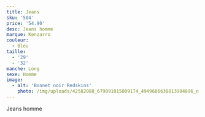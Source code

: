 ```yaml
---
title: Jeans
sku: '504'
price: '54.90'
desc: Jeans homme
marque: Kenzarro
couleur:
  - Bleu
taille:
  - '29'
  - '32'
manche: Long
sexe: Homme
image:
  - alt: 'Bonnet noir Redskins'
    photo: /img/uploads/42582088_679091015809174_4949686638813904896_n.jpg
---
```

Jeans homme
